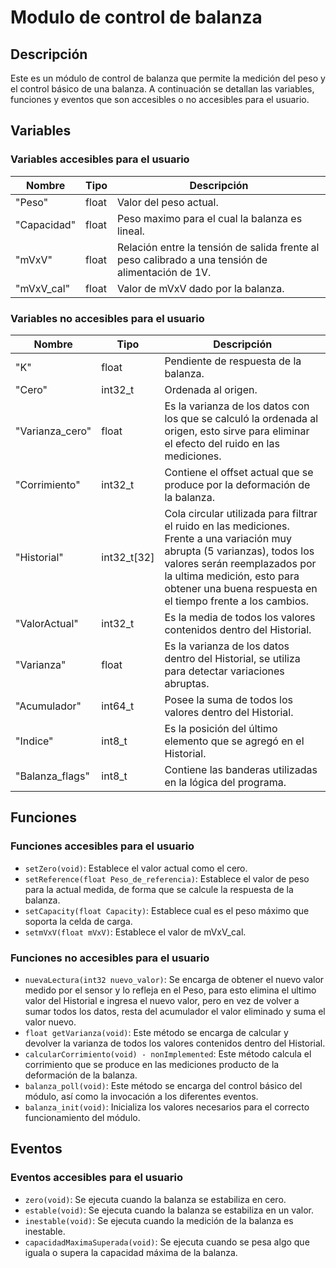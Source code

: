 # Modulo de control de balanza

## Descripción
Este es un módulo de control de balanza que permite la medición del peso y el control básico de una balanza. A continuación se detallan las variables, funciones y eventos que son accesibles o no accesibles para el usuario.

## Variables

### Variables accesibles para el usuario

Nombre | Tipo | Descripción
-------|------|-------------
"Peso" | float | Valor del peso actual.
"Capacidad" | float | Peso maximo para el cual la balanza es lineal.
"mVxV" | float | Relación entre la tensión de salida frente al peso calibrado a una tensión de alimentación de 1V.
"mVxV_cal" | float | Valor de mVxV dado por la balanza.

### Variables no accesibles para el usuario

Nombre | Tipo | Descripción
-------|------|-------------
"K" | float | Pendiente de respuesta de la balanza.
"Cero" | int32_t | Ordenada al origen.
"Varianza_cero" | float | Es la varianza de los datos con los que se calculó la ordenada al origen, esto sirve para eliminar el efecto del ruido en las mediciones.
"Corrimiento" | int32_t | Contiene el offset actual que se produce por la deformación de la balanza.
"Historial" | int32_t[32] | Cola circular utilizada para filtrar el ruido en las mediciones. Frente a una variación muy abrupta (5 varianzas), todos los valores serán reemplazados por la ultima medición, esto para obtener una buena respuesta en el tiempo frente a los cambios.
"ValorActual" | int32_t | Es la media de todos los valores contenidos dentro del Historial.
"Varianza" | float | Es la varianza de los datos dentro del Historial, se utiliza para detectar variaciones abruptas.
"Acumulador" | int64_t | Posee la suma de todos los valores dentro del Historial.
"Indice" | int8_t | Es la posición del último elemento que se agregó en el Historial.
"Balanza_flags" | int8_t | Contiene las banderas utilizadas en la lógica del programa.

## Funciones

### Funciones accesibles para el usuario

- `setZero(void)`: Establece el valor actual como el cero.
- `setReference(float Peso_de_referencia)`: Establece el valor de peso para la actual medida, de forma que se calcule la respuesta de la balanza.
- `setCapacity(float Capacity)`: Establece cual es el peso máximo que soporta la celda de carga.
- `setmVxV(float mVxV)`: Establece el valor de mVxV_cal.

### Funciones no accesibles para el usuario
 
- `nuevaLectura(int32 nuevo_valor)`: Se encarga de obtener el nuevo valor medido por el sensor y lo refleja en el Peso, para esto elimina el ultimo valor del Historial e ingresa el nuevo valor, pero en vez de volver a sumar todos los datos, resta del acumulador el valor eliminado y suma el valor nuevo.
- `float getVarianza(void)`: Este método se encarga de calcular y devolver la varianza de todos los valores contenidos dentro del Historial.
- `calcularCorrimiento(void) - nonImplemented`: Este método calcula el corrimiento que se produce en las mediciones producto de la deformación de la balanza.
- `balanza_poll(void)`: Este método se encarga del control básico del módulo, así como la invocación a los diferentes eventos.
- `balanza_init(void)`: Inicializa los valores necesarios para el correcto funcionamiento del módulo.

## Eventos

### Eventos accesibles para el usuario

- `zero(void)`: Se ejecuta cuando la balanza se estabiliza en cero.
- `estable(void)`: Se ejecuta cuando la balanza se estabiliza en un valor.
- `inestable(void)`: Se ejecuta cuando la medición de la balanza es inestable.
- `capacidadMaximaSuperada(void)`: Se ejecuta cuando se pesa algo que iguala o supera la capacidad máxima de la balanza.

